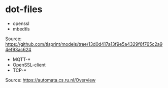 # dot-files


- openssl
- mbedtls

Source: https://github.com/tlsprint/models/tree/13d0d417a13f9e5a4329f6f765c2a94ef93ac624

- MQTT-*
- OpenSSL-client
- TCP-*

Source: https://automata.cs.ru.nl/Overview